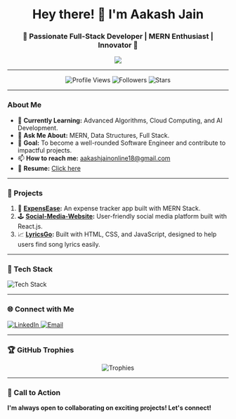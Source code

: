 <h1 align="center">Hey there! 👋 I'm Aakash Jain</h1>
<h3 align="center">🚀 Passionate Full-Stack Developer | MERN Enthusiast | Innovator 🌟</h3>

<p align="center">
  <img src="https://readme-typing-svg.herokuapp.com?font=Fira+Code&weight=500&size=22&duration=3000&pause=500&color=FFA500&center=true&width=600&lines=Welcome+to+my+GitHub+profile!;I+love+building+scalable+solutions.;Learning+never+stops!+%F0%9F%93%96;Feel+free+to+connect+with+me.">
</p>

---

<p align="center">
  <img src="https://komarev.com/ghpvc/?username=aakasshhh&label=Profile%20Views&color=blueviolet&style=plastic" alt="Profile Views" />
  <img src="https://img.shields.io/github/followers/aakasshhh?label=Followers&style=social" alt="Followers" />
  <img src="https://img.shields.io/github/stars/aakasshhh?label=Stars&style=social" alt="Stars" />
</p>

---

### About Me
- 🌱 **Currently Learning:** Advanced Algorithms, Cloud Computing, and AI Development.
- 💬 **Ask Me About:** MERN, Data Structures, Full Stack.
- 🎯 **Goal:** To become a well-rounded Software Engineer and contribute to impactful projects.
- 📫 **How to reach me:** aakashjainonline18@gmail.com
- 📄 **Resume:** [Click here](https://github.com/aakasshhh/blob/main/Resume.pdf)

---

### 🌟 Projects
1. 🌟 **[ExpensEase](https://github.com/aakasshhh/ExpensEase):** An expense tracker app built with MERN Stack.
2. 🕹️ **[Social-Media-Website](https://github.com/aakasshhh/Social-Media-Website):** User-friendly social media platform built with React.js.
3. 📈 **[LyricsGo](https://github.com/aakasshhh/LyricsGo):** Built with HTML, CSS, and JavaScript, designed to help users find song lyrics easily.

---

### 🚀 Tech Stack
<p>
 <img src="https://skillicons.dev/icons?i=javascript,react,nodejs,mongodb,express,java,python,c,html,css,bootstrap,git,github,vscode,sql" alt="Tech Stack" />
</p>

---

### 🌐 Connect with Me
<p>
  <a href="https://www.linkedin.com/in/aakash-jain-/" target="_blank">
    <img src="https://img.shields.io/badge/LinkedIn-%230077B5.svg?style=for-the-badge&logo=linkedin&logoColor=white" alt="LinkedIn" />
  </a>
  <a href="mailto:aakashjainonline18@gmail.com" target="_blank">
    <img src="https://img.shields.io/badge/Email-D14836?style=for-the-badge&logo=gmail&logoColor=white" alt="Email" />
  </a>
</p>


---

### 🏆 GitHub Trophies
<p align="center">
  <img src="https://github-profile-trophy.vercel.app/?username=aakasshhh&theme=dracula&margin-w=15" alt="Trophies" />
</p>


---


### 🚀 Call to Action
**I'm always open to collaborating on exciting projects! Let's connect!**



